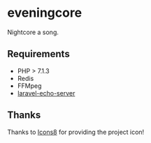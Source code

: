 # eveningcore
Nightcore a song.

## Requirements
* PHP > 7.1.3
* Redis
* FFMpeg
* [laravel-echo-server](https://github.com/tlaverdure/laravel-echo-server)

## Thanks
Thanks to [Icons8](https://icons8.com) for providing the project icon!
